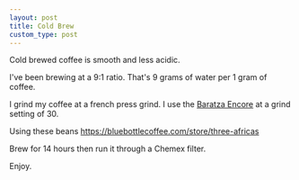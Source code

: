 ```yaml
---
layout: post
title: Cold Brew
custom_type: post
---
```


Cold brewed coffee is smooth and less acidic.

I've been brewing at a 9:1 ratio. That's 9 grams of water per 1 gram of coffee.

I grind my coffee at a french press grind. I use the [Baratza Encore](https://www.youtube.com/watch?v=fY3wvQh4iao) at a grind setting of 30.

Using these beans https://bluebottlecoffee.com/store/three-africas

Brew for 14 hours then run it through a Chemex filter.

Enjoy.
